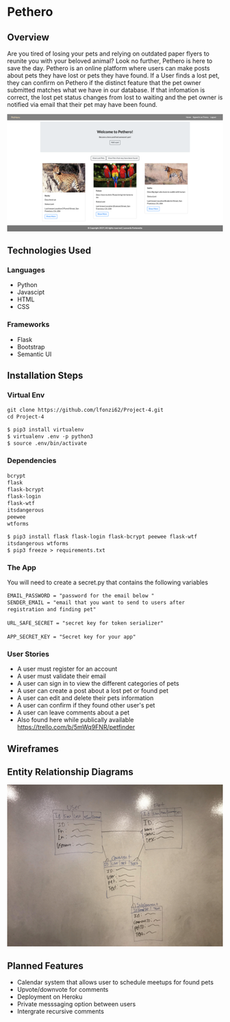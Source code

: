 # Pethero

## Overview
Are you tired of losing your pets and relying on outdated paper flyers to reunite you with your beloved animal? Look no further, Pethero is here to save the day. Pethero is an online platform where users can make posts about pets they have lost or pets they have found. If a User finds a lost pet, they can confirm on Pethero if the distinct feature that the pet owner submitted matches what we have in our database. If that infomation is correct, the lost pet status changes from lost to waiting and the pet owner is notified via email that their pet may have been found. 

![ScreenShot](static/images/pet_show_page.PNG)

## Technologies Used 

 ### Languages
- Python 
- Javascipt 
- HTML
- CSS


 ### Frameworks
 - Flask
 - Bootstrap 
 - Semantic UI
 
## Installation Steps 

### Virtual Env
```
git clone https://github.com/lfonzi62/Project-4.git
cd Project-4 
```

```
$ pip3 install virtualenv
$ virtualenv .env -p python3
$ source .env/bin/activate
```
### Dependencies
``` 
bcrypt
flask
flask-bcrypt
flask-login
flask-wtf
itsdangerous
peewee
wtforms
``` 
```
$ pip3 install flask flask-login flask-bcrypt peewee flask-wtf itsdangerous wtforms
$ pip3 freeze > requirements.txt
```
### The App
You will need to create a secret.py that contains the following variables 
```
EMAIL_PASSWORD = "password for the email below "
SENDER_EMAIL = "email that you want to send to users after registration and finding pet"

URL_SAFE_SECRET = "secret key for token serializer"

APP_SECRET_KEY = "Secret key for your app"
```
### User Stories
- A user must register for an account
- A user must validate their email
- A user can sign in to view the different categories of pets
- A user can create a post about a lost pet or found pet 
- A user can edit and delete their pets information 
- A user can confirm if they found other user's pet 
- A user can leave comments about a pet
- Also found here while publically available https://trello.com/b/5mWq9FNR/petfinder

## Wireframes


## Entity Relationship Diagrams

![ScreenShot](static/images/ERD_Project4.jpg)

## Planned Features
- Calendar system that allows user to schedule meetups for found pets 
- Upvote/downvote for comments
- Deployment on Heroku 
- Private messsaging option between users 
- Intergrate recursive comments
